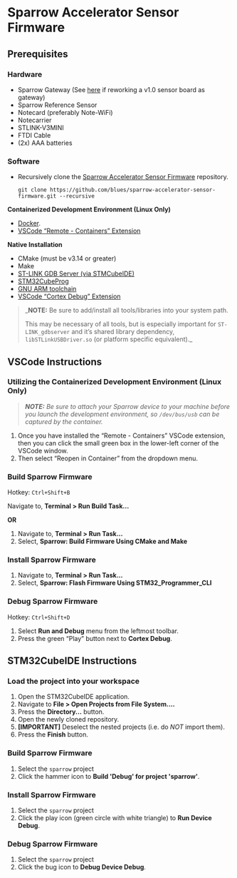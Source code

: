 Sparrow Accelerator Sensor Firmware
===================================

Prerequisites
-------------

### Hardware

- Sparrow Gateway (See [here](https://www.notion.so/Sparrow-sensor-1-0-Gateway-conversion-rework-10-9-21-51f3efa18a5443b5960ac711e634741e) if reworking a v1.0 sensor board as gateway)
- Sparrow Reference Sensor
- Notecard (preferably Note-WiFi)
- Notecarrier
- STLINK-V3MINI
- FTDI Cable
- (2x) AAA batteries

### Software

- Recursively clone the [Sparrow Accelerator Sensor Firmware](https://github.com/blues/sparrow-accelerator-sensor-firmware) repository.

  ```
  git clone https://github.com/blues/sparrow-accelerator-sensor-firmware.git --recursive
  ```

**Containerized Development Environment (Linux Only)**

- [Docker](https://docs.docker.com/engine/install/).
- [VSCode “Remote - Containers” Extension](https://marketplace.visualstudio.com/items?itemName=ms-vscode-remote.remote-containers)

**Native Installation**

- CMake (must be v3.14 or greater)
- Make
- [ST-LINK GDB Server (via STMCubeIDE)](https://www.st.com/en/development-tools/stm32cubeide.html)
- [STM32CubeProg](https://www.st.com/en/development-tools/stm32cubeprog.html)
- [GNU ARM toolchain](https://developer.arm.com/tools-and-software/open-source-software/developer-tools/gnu-toolchain/gnu-rm/downloads)
- [VSCode “Cortex Debug” Extension](https://marketplace.visualstudio.com/items?itemName=marus25.cortex-debug)

> _**NOTE:** Be sure to add/install all tools/libraries into your system path.
>
> This may be necessary of all tools, but is especially important for `ST-LINK_gdbserver` and it’s shared library dependency, `libSTLinkUSBDriver.so` (or platform specific equivalent)._

VSCode Instructions
------------------

### Utilizing the Containerized Development Environment (Linux Only)

> _**NOTE:** Be sure to attach your Sparrow device to your machine before you launch the development environment, so `/dev/bus/usb` can be captured by the container._

1. Once you have installed the “Remote - Containers” VSCode extension, then you can click the small green box in the lower-left corner of the VSCode window.
2. Then select “Reopen in Container” from the dropdown menu.

### Build Sparrow Firmware

Hotkey: `Ctrl+Shift+B`

Navigate to, **Terminal > Run Build Task...**

**OR**

1. Navigate to, **Terminal > Run Task...**
2. Select, **Sparrow: Build Firmware Using CMake and Make**

### Install Sparrow Firmware

1. Navigate to, **Terminal > Run Task...**
2. Select, **Sparrow: Flash Firmware Using STM32_Programmer_CLI**

### Debug Sparrow Firmware

Hotkey: `Ctrl+Shift+D`

1. Select **Run and Debug** menu from the leftmost toolbar.
2. Press the green “Play” button next to **Cortex Debug**.

STM32CubeIDE Instructions
-------------------------

### Load the project into your workspace

1. Open the STM32CubeIDE application.
2. Navigate to **File > Open Projects from File System....**
3. Press the **Directory...** button.
4. Open the newly cloned repository.
5. **[IMPORTANT]** Deselect the nested projects (i.e. do _NOT_ import them).
7. Press the **Finish** button.

### Build Sparrow Firmware

1. Select the `sparrow` project
2. Click the hammer icon to **Build 'Debug' for project 'sparrow'**.

### Install Sparrow Firmware

1. Select the `sparrow` project
2. Click the play icon (green circle with white triangle) to **Run Device Debug**.

### Debug Sparrow Firmware

1. Select the `sparrow` project
2. Click the bug icon to **Debug Device Debug**.
